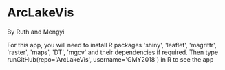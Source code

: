 # ArcLakeVis

By Ruth and Mengyi

For this app, you will need to install R packages 'shiny', 'leaflet', 'magrittr', 'raster', 'maps', 'DT', 'mgcv' and their dependencies if required. Then type runGitHub(repo='ArcLakeVis', username='GMY2018') in R to see the app
